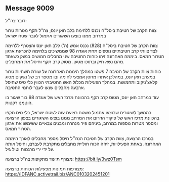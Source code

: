## Message 9009

דובר צה״ל:

צוות הקרב של חטיבת ביסל"ח נכנס ללחימה בלב חאן יונס; צה"ל תקף מטרות טרור במרחב ממנו בוצעו השיגורים אתמול לעבר שטח ישראל

צוות הקרב של חטיבת ביסל"ח (828) נכנס אמש (ה') ללב חאן יונס והצטרף ללחימה לצד צוותי קרב חטיבתיים נוספים תחת אוגדה 98 שממשיכים בלחימה להכרעת ארגון הטרור חמאס.
ביממה האחרונה זיהו כוחות החטיבה שני מחבלים חמושים בנשק כשאחד מהם נשא תיק ובתוכו מטען. מסוק קרב תקף וחיסל את המחבלים. 

כוחות צוות הקרב של חטיבה 7 פשטו במהלך היממה האחרונה על שורת תשתיות טרור במערב חאן יונס, במהלכן איתרו מחסן אמצעי לחימה ובו מספר רב של נשקים מסוג קלאצ'ניקוב ותחמושת. במהלך הפעילות מכלול האש החטיבתי הכווין כלי טיס שחיסל ארבעה מחבלים שנעו לעבר לוחמי החטיבה.

עוד במרחב חאן יונס, מטוס קרב תקף בהכוונת מרכז האש של אוגדה 98 בור שיגור בו הוטמנו רקטות.

בהמשך לשיגורים שבוצעו אתמול משטח רצועת עזה לשטח ישראל, כלי טיס תקפו בהכוונת מרכז האש של פיקוד הדרום את המרחב ממנו בוצעו השיגורים בצפון הרצועה ומספר מטרות נוספות במרחב, ביניהם פיר מנהרה ומבנים צבאיים ששימשו את ארגון הטרור חמאס.

במרכז הרצועה, צוות הקרב של חטיבת הנח״ל חיסל מספר מחבלים לאורך היממה האחרונה. באחת הפעילויות, זיהה הכוח חוליית מחבלים מתקרבת לעברם, וחיסל אותה על ידי ירי מרגמות וטיל גיל.

מצורף תיעוד מתקיפות צה"ל ברצועה: https://bit.ly/3wz0Tsm

מצורפות תמונות מפעילות הכוחות ברצועה: https://IDFANC.activetrail.biz/ANC0103202451201

